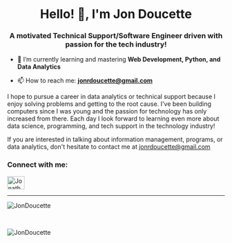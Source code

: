<h1 align="center">Hello! 👋, I'm Jon Doucette</h1>
<h3 align="center">A motivated Technical Support/Software Engineer driven with passion for the tech industry!</h3>

- 🌱 I’m currently learning and mastering **Web Development, Python, and Data Analytics**

- 📫 How to reach me: **jonrdoucette@gmail.com**

<!--### Blogs posts
<!-- BLOG-POST-LIST:START -->
<!-- BLOG-POST-LIST:END -->
I hope to pursue a career in data analytics or technical support because I enjoy solving problems and getting to the root cause. I've been building computers since I was young and the passion for technology has only increased from there. Each day I look forward to learning even more about data science, programming, and tech support in the technology industry!

If you are interested in talking about information management, programs, or data analytics, don't hesitate to contact me at jonrdoucette@gmail.com

<h3 align="left">Connect with me:</h3>
<p align="left">
<a href="https://www.linkedin.com/in/jonathan-doucette" target="blank"><img align="center" src="https://cdn.jsdelivr.net/npm/simple-icons@3.0.1/icons/linkedin.svg" alt="Jonathan Doucette" height="30" width="40" /></a>
</p>

<hr>

<!--
<h3 align="left">Languages and Tools:</h3>
<p align="left"> <a href="https://azure.microsoft.com/en-in/" target="_blank"> <img src="https://www.vectorlogo.zone/logos/microsoft_azure/microsoft_azure-icon.svg" alt="azure" width="40" height="40"/> </a> <a href="https://getbootstrap.com" target="_blank"> <img src="https://raw.githubusercontent.com/devicons/devicon/master/icons/bootstrap/bootstrap-plain-wordmark.svg" alt="bootstrap" width="40" height="40"/> </a> <a href="https://www.w3schools.com/cs/" target="_blank"> <img src="https://raw.githubusercontent.com/devicons/devicon/master/icons/csharp/csharp-original.svg" alt="csharp" width="40" height="40"/> </a> <a href="https://www.w3schools.com/css/" target="_blank"> <img src="https://raw.githubusercontent.com/devicons/devicon/master/icons/css3/css3-original-wordmark.svg" alt="css3" width="40" height="40"/> </a> <a href="https://dotnet.microsoft.com/" target="_blank"> <img src="https://raw.githubusercontent.com/devicons/devicon/master/icons/dot-net/dot-net-original-wordmark.svg" alt="dotnet" width="40" height="40"/> </a> <a href="https://www.w3.org/html/" target="_blank"> <img src="https://raw.githubusercontent.com/devicons/devicon/master/icons/html5/html5-original-wordmark.svg" alt="html5" width="40" height="40"/> </a> <a href="https://www.microsoft.com/en-us/sql-server" target="_blank"> <img src="https://cdn.worldvectorlogo.com/logos/microsoft-sql-server.svg" alt="mssql" width="40" height="40"/> </a> <a href="https://www.mysql.com/" target="_blank"> <img src="https://raw.githubusercontent.com/devicons/devicon/master/icons/mysql/mysql-original-wordmark.svg" alt="mysql" width="40" height="40"/> </a> </p>
-->
<p> <img align="center" src="https://github-readme-stats.vercel.app/api/top-langs?username=JonDoucette&show_icons=true&locale=en&layout=compact&theme=dark&count_private=true" alt="JonDoucette" /><p>
<br>
<p><img align="center" src="https://github-readme-stats.vercel.app/api?username=JonDoucette&show_icons=true&locale=en&theme=dark&count_private=true&hide=stars,contribs" alt="JonDoucette" /></p>

<!--
https://github-readme-streak-stats.herokuapp.com/?user=JonDoucette
-->


